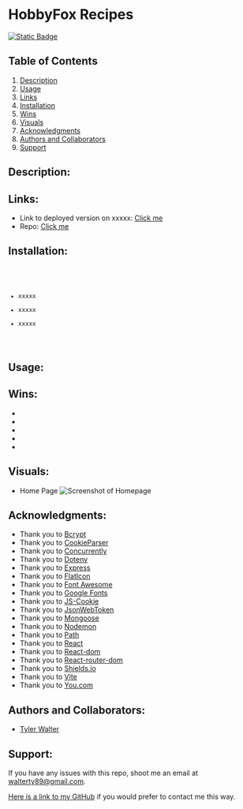 # HobbyFox Recipes
[![Static Badge](https://img.shields.io/badge/License-MIT-green)](https://opensource.org/license/MIT)


## Table of Contents
01. [Description](#description) 
02. [Usage](#usage)
03. [Links](#links)
04. [Installation](#installation)
05. [Wins](#wins)
06. [Visuals](#visuals)
07. [Acknowledgments](#acknowledgments)
08. [Authors and Collaborators](#authors-and-collaborators)
09. [Support](#support)

## Description:


## Links:
* Link to deployed version on xxxxx: [Click me](xxxxx)
* Repo: [Click me](https://github.com/TyWalter/hobby-fox-recipes)

## Installation:
<code>

* xxxxx
* xxxxx
* xxxxx

</code>

## Usage:

## Wins:
*
*
*
*
*

## Visuals:
* Home Page
![Screenshot of Homepage](./public/imgs/ss-home.png)

## Acknowledgments:
* Thank you to [Bcrypt](https://www.npmjs.com/package/bcrypt)
* Thank you to [CookieParser](https://www.npmjs.com/package/cookie-parser)
* Thank you to [Concurrently](https://www.npmjs.com/package/concurrently)
* Thank you to [Dotenv](https://www.npmjs.com/package/dotenv)
* Thank you to [Express](https://www.npmjs.com/package/express)
* Thank you to [FlatIcon](https://www.flaticon.com/)
* Thank you to [Font Awesome](https://fontawesome.com/)
* Thank you to [Google Fonts](https://fonts.google.com/)
* Thank you to [JS-Cookie](https://www.npmjs.com/package/js-cookie)
* Thank you to [JsonWebToken](https://www.npmjs.com/package/jsonwebtoken)
* Thank you to [Mongoose](https://www.npmjs.com/package/mongoose)
* Thank you to [Nodemon](https://www.npmjs.com/package/nodemon)
* Thank you to [Path](https://www.npmjs.com/package/path)
* Thank you to [React](https://react.dev/)
* Thank you to [React-dom](https://www.npmjs.com/package/react-dom)
* Thank you to [React-router-dom](https://www.npmjs.com/package/react-router-dom)
* Thank you to [Shields.io](https://shields.io/)
* Thank you to [Vite](https://vitejs.dev/)
* Thank you to [You.com](https://www.you.com)

## Authors and Collaborators:
* [Tyler Walter](https://github.com/TyWalter)

## Support:
If you have any issues with this repo, shoot me an email at walterty89@gmail.com. 

[Here is a link to my GitHub](https://github.com/TyWalter) if you would prefer to contact me this way.